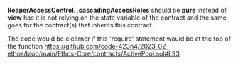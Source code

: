 **ReaperAccessControl._cascadingAccessRoles** should be **pure** instead of **view** has it is not relying on the state variable of the contract and the same goes for the contract(s) that inherits this contract.

The code would be clearner if this 'require' statement would be at the top of the function https://github.com/code-423n4/2023-02-ethos/blob/main/Ethos-Core/contracts/ActivePool.sol#L93